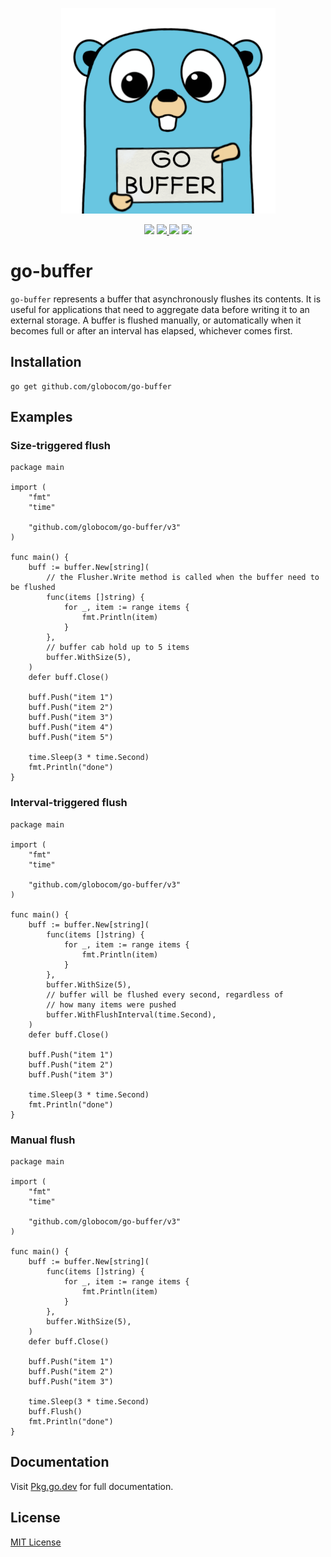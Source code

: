 <p align="center">
  <img src="gopher.png">
</p>
<p align="center">
  <img src="https://img.shields.io/github/workflow/status/globocom/go-buffer/Go?style=flat-square">
  <a href="https://github.com/globocom/go-buffer/blob/master/LICENSE">
    <img src="https://img.shields.io/github/license/globocom/go-buffer?color=blue&style=flat-square">
  </a>
  <img src="https://img.shields.io/github/go-mod/go-version/globocom/go-buffer?style=flat-square">
  <a href="https://pkg.go.dev/github.com/globocom/go-buffer">
    <img src="https://img.shields.io/badge/Go-reference-blue?style=flat-square">
  </a>
</p>

# go-buffer

`go-buffer` represents a buffer that asynchronously flushes its contents. It is useful for applications that need to aggregate data before writing it to an external storage. A buffer is flushed manually, or automatically when it becomes full or after an interval has elapsed, whichever comes first.

## Installation

    go get github.com/globocom/go-buffer

## Examples

### Size-triggered flush

```golang
package main

import (
    "fmt"
    "time"

    "github.com/globocom/go-buffer/v3"
)

func main() {
    buff := buffer.New[string](
        // the Flusher.Write method is called when the buffer need to be flushed
        func(items []string) {
            for _, item := range items {
                fmt.Println(item)
            }
        },
        // buffer cab hold up to 5 items
        buffer.WithSize(5),
    )
    defer buff.Close()

    buff.Push("item 1")
    buff.Push("item 2")
    buff.Push("item 3")
    buff.Push("item 4")
    buff.Push("item 5")

    time.Sleep(3 * time.Second)
    fmt.Println("done")
}

```

### Interval-triggered flush

```golang
package main

import (
    "fmt"
    "time"

    "github.com/globocom/go-buffer/v3"
)

func main() {
    buff := buffer.New[string](
        func(items []string) {
            for _, item := range items {
                fmt.Println(item)
            }
        },
        buffer.WithSize(5),
        // buffer will be flushed every second, regardless of
        // how many items were pushed
        buffer.WithFlushInterval(time.Second),
    )
    defer buff.Close()

    buff.Push("item 1")
    buff.Push("item 2")
    buff.Push("item 3")

    time.Sleep(3 * time.Second)
    fmt.Println("done")
}

```

### Manual flush

```golang
package main

import (
    "fmt"
    "time"

    "github.com/globocom/go-buffer/v3"
)

func main() {
    buff := buffer.New[string](
        func(items []string) {
            for _, item := range items {
                fmt.Println(item)
            }
        },
        buffer.WithSize(5),
    )
    defer buff.Close()

    buff.Push("item 1")
    buff.Push("item 2")
    buff.Push("item 3")

    time.Sleep(3 * time.Second)
    buff.Flush()
    fmt.Println("done")
}

```

## Documentation

Visit [Pkg.go.dev](https://pkg.go.dev/github.com/globocom/go-buffer) for full documentation.

## License

[MIT License](https://github.com/globocom/go-buffer/blob/master/LICENSE)
